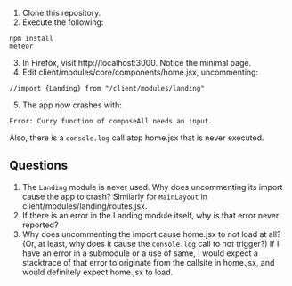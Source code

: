 1. Clone this repository.
2. Execute the following:

```
npm install
meteor
```

3. In Firefox, visit http://localhost:3000. Notice the minimal page.
4. Edit client/modules/core/components/home.jsx, uncommenting:

```
//import {Landing} from "/client/modules/landing"
```

5. The app now crashes with:

```
Error: Curry function of composeAll needs an input.
```

Also, there is a `console.log` call atop home.jsx that is never executed.

## Questions

1. The `Landing` module is never used. Why does uncommenting its import cause the app to crash? Similarly for `MainLayout` in client/modules/landing/routes.jsx.
2. If there is an error in the Landing module itself, why is that error never reported?
3. Why does uncommenting the import cause home.jsx to not load at all? (Or, at least, why does it cause the `console.log` call to not trigger?) If I have an error in a submodule or a use of same, I would expect a stacktrace of that error to originate from the callsite in home.jsx, and would definitely expect home.jsx to load.
